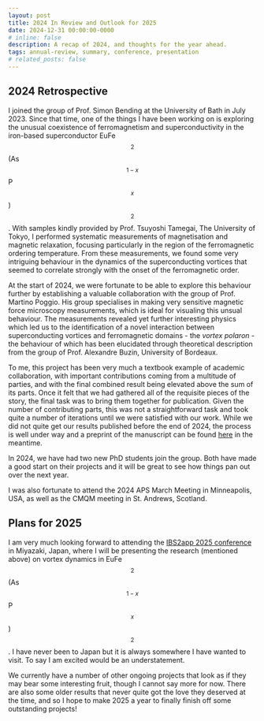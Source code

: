 ```yaml
---
layout: post
title: 2024 In Review and Outlook for 2025
date: 2024-12-31 00:00:00-0000
# inline: false
description: A recap of 2024, and thoughts for the year ahead.
tags: annual-review, summary, conference, presentation
# related_posts: false
---
```


## 2024 Retrospective

I joined the group of Prof. Simon Bending at the University of Bath in July 2023. Since that time, one of the things I have been working on is exploring the unusual coexistence of ferromagnetism and superconductivity in the iron-based superconductor EuFe$$_2$$(As$$_{1-x}$$P$$_x$$)$$_2$$. With samples kindly provided by Prof. Tsuyoshi Tamegai, The University of Tokyo, I performed systematic measurements of magnetisation and magnetic relaxation, focusing particularly in the region of the ferromagnetic ordering temperature. From these measurements, we found  some very intriguing behaviour in the dynamics of the superconducting vortices that seemed to correlate strongly with the onset of the ferromagnetic order.

At the start of 2024, we were fortunate to be able to explore this behaviour further by establishing a valuable collaboration with the group of Prof. Martino Poggio. His group specialises in making very sensitive magnetic force microscopy measurements, which is ideal for visualing this unsual behaviour. The measurements revealed yet further interesting physics which led us to the identification of a novel interaction between superconducting vortices and ferromagnetic domains - the *vortex polaron* - the behaviour of which has been elucidated through theoretical description from the group of Prof. Alexandre Buzin, University of Bordeaux.

To me, this project has been very much a textbook example of academic collaboration, with important contributions coming from a multitude of parties, and with the final combined result being elevated above the sum of its parts. Once it felt that we had gathered all of the requisite pieces of the story, the final task was to bring them together for publication. Given the number of contributing parts, this was not a straightforward task and took quite a number of iterations until we were satisfied with our work. While we did not quite get our results published before the end of 2024, the process is well under way and a preprint of the manuscript can be found [here](https://arxiv.org/abs/2412.04098) in the meantime.

In 2024, we have had two new PhD students join the group. Both have made a good start on their projects and it will be great to see how things pan out over the next year.

I was also fortunate to attend the 2024 APS March Meeting in Minneapolis, USA, as well as the CMQM meeting in St. Andrews, Scotland. 

## Plans for 2025

I am very much looking forward to attending the [IBS2app 2025 conference](https://smartconf.jp/content/ibs2app/) in Miyazaki, Japan, where I will be presenting the research (mentioned above) on vortex dynamics in EuFe$$_2$$(As$$_{1-x}$$P$$_x$$)$$_2$$. I have never been to Japan but it is always somewhere I have wanted to visit. To say I am excited would be an understatement.

We currently have a number of other ongoing projects that look as if they may bear some interesting fruit, though I cannot say more for now. There are also some older results that never quite got the love they deserved at the time, and so I hope to make 2025 a year to finally finish off some outstanding projects!